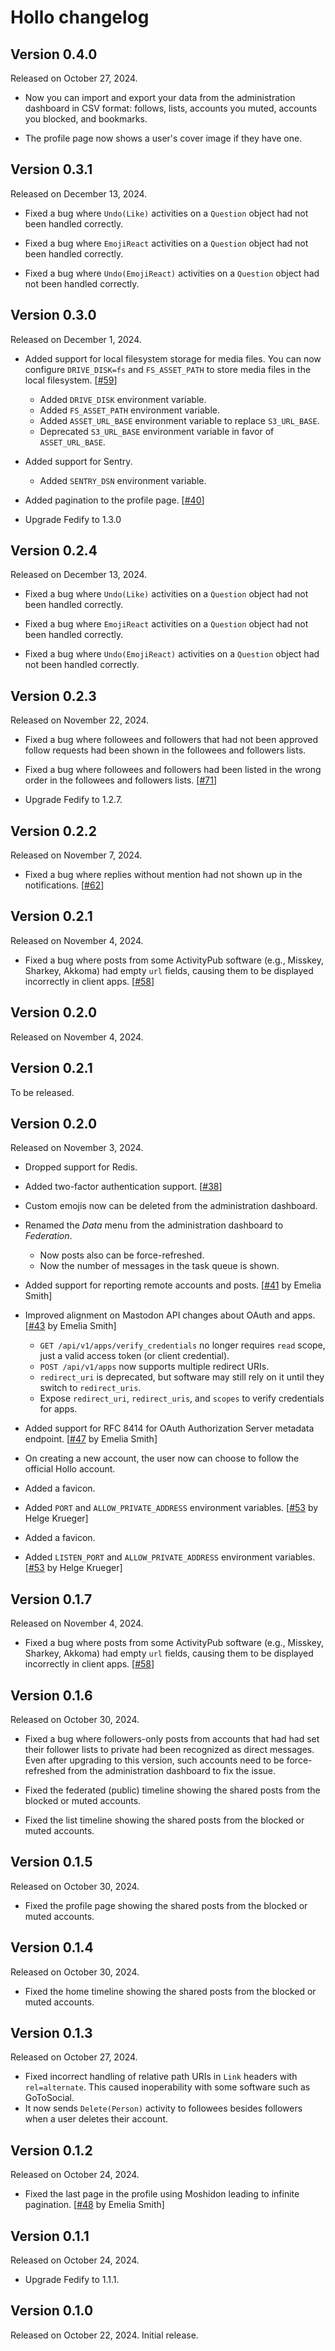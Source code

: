 # Hollo changelog

## Version 0.4.0

Released on October 27, 2024.

- Now you can import and export your data from the administration dashboard
  in CSV format: follows, lists, accounts you muted, accounts you blocked,
  and bookmarks.

- The profile page now shows a user's cover image if they have one.

## Version 0.3.1

Released on December 13, 2024.

- Fixed a bug where `Undo(Like)` activities on a `Question` object had not
  been handled correctly.

- Fixed a bug where `EmojiReact` activities on a `Question` object had not
  been handled correctly.

- Fixed a bug where `Undo(EmojiReact)` activities on a `Question` object had
  not been handled correctly.

## Version 0.3.0

Released on December 1, 2024.

- Added support for local filesystem storage for media files.
  You can now configure `DRIVE_DISK=fs` and `FS_ASSET_PATH` to store media
  files in the local filesystem. [[#59]]

  - Added `DRIVE_DISK` environment variable.
  - Added `FS_ASSET_PATH` environment variable.
  - Added `ASSET_URL_BASE` environment variable to replace `S3_URL_BASE`.
  - Deprecated `S3_URL_BASE` environment variable in favor of
    `ASSET_URL_BASE`.

- Added support for Sentry.

  - Added `SENTRY_DSN` environment variable.

- Added pagination to the profile page. [[#40]]

- Upgrade Fedify to 1.3.0

[#40]: https://github.com/dahlia/hollo/issues/40
[#59]: https://github.com/dahlia/hollo/pull/59

## Version 0.2.4

Released on December 13, 2024.

- Fixed a bug where `Undo(Like)` activities on a `Question` object had not
  been handled correctly.

- Fixed a bug where `EmojiReact` activities on a `Question` object had not
  been handled correctly.

- Fixed a bug where `Undo(EmojiReact)` activities on a `Question` object had
  not been handled correctly.

## Version 0.2.3

Released on November 22, 2024.

- Fixed a bug where followees and followers that had not been approved
  follow requests had been shown in the followees and followers lists.

- Fixed a bug where followees and followers had been listed in the wrong
  order in the followees and followers lists. [[#71]]

- Upgrade Fedify to 1.2.7.

[#71]: https://github.com/dahlia/hollo/issues/71

## Version 0.2.2

Released on November 7, 2024.

- Fixed a bug where replies without mention had not shown up in
  the notifications. [[#62]]

[#62]: https://github.com/dahlia/hollo/issues/62

## Version 0.2.1

Released on November 4, 2024.

- Fixed a bug where posts from some ActivityPub software (e.g., Misskey,
  Sharkey, Akkoma) had empty `url` fields, causing them to be displayed
  incorrectly in client apps. [[#58]]

## Version 0.2.0

Released on November 4, 2024.

## Version 0.2.1

To be released.

## Version 0.2.0

Released on November 3, 2024.

- Dropped support for Redis.

- Added two-factor authentication support. [[#38]]

- Custom emojis now can be deleted from the administration dashboard.

- Renamed the _Data_ menu from the administration dashboard to _Federation_.

  - Now posts also can be force-refreshed.
  - Now the number of messages in the task queue is shown.

- Added support for reporting remote accounts and posts.
  [[#41] by Emelia Smith]

- Improved alignment on Mastodon API changes about OAuth and apps.
  [[#43] by Emelia Smith]

  - `GET /api/v1/apps/verify_credentials` no longer requires `read` scope,
    just a valid access token (or client credential).
  - `POST /api/v1/apps` now supports multiple redirect URIs.
  - `redirect_uri` is deprecated, but software may still rely on it until
    they switch to `redirect_uris`.
  - Expose `redirect_uri`, `redirect_uris`, and `scopes` to verify
    credentials for apps.

- Added support for RFC 8414 for OAuth Authorization Server metadata endpoint.
  [[#47] by Emelia Smith]

- On creating a new account, the user now can choose to follow the official
  Hollo account.

- Added a favicon.

- Added `PORT` and `ALLOW_PRIVATE_ADDRESS` environment variables.
  [[#53] by Helge Krueger]

- Added a favicon.

- Added `LISTEN_PORT` and `ALLOW_PRIVATE_ADDRESS` environment variables.
  [[#53] by Helge Krueger]

[#38]: https://github.com/dahlia/hollo/issues/38
[#41]: https://github.com/dahlia/hollo/pull/41
[#43]: https://github.com/dahlia/hollo/pull/43
[#47]: https://github.com/dahlia/hollo/pull/47
[#53]: https://github.com/dahlia/hollo/pull/53

## Version 0.1.7

Released on November 4, 2024.

- Fixed a bug where posts from some ActivityPub software (e.g., Misskey,
  Sharkey, Akkoma) had empty `url` fields, causing them to be displayed
  incorrectly in client apps. [[#58]]

[#58]: https://github.com/dahlia/hollo/issues/58

## Version 0.1.6

Released on October 30, 2024.

- Fixed a bug where followers-only posts from accounts that had had set
  their follower lists to private had been recognized as direct messages.
  Even after upgrading to this version, such accounts need to be force-refreshed
  from the administration dashboard to fix the issue.

- Fixed the federated (public) timeline showing the shared posts from
  the blocked or muted accounts.

- Fixed the list timeline showing the shared posts from the blocked or muted
  accounts.

## Version 0.1.5

Released on October 30, 2024.

- Fixed the profile page showing the shared posts from the blocked or muted
  accounts.

## Version 0.1.4

Released on October 30, 2024.

- Fixed the home timeline showing the shared posts from the blocked or muted
  accounts.

## Version 0.1.3

Released on October 27, 2024.

- Fixed incorrect handling of relative path URIs in `Link` headers with
  `rel=alternate`. This caused inoperability with some software such as
  GoToSocial.
- It now sends `Delete(Person)` activity to followees besides followers
  when a user deletes their account.

## Version 0.1.2

Released on October 24, 2024.

- Fixed the last page in the profile using Moshidon leading to infinite
  pagination. [[#48] by Emelia Smith]

[#48]: https://github.com/dahlia/hollo/issues/48

## Version 0.1.1

Released on October 24, 2024.

- Upgrade Fedify to 1.1.1.

## Version 0.1.0

Released on October 22, 2024. Initial release.
